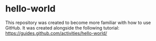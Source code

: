 # hello-world
This repository was created to become more familiar with how to use GitHub. It was created alongside the following tutorial: https://guides.github.com/activities/hello-world/
